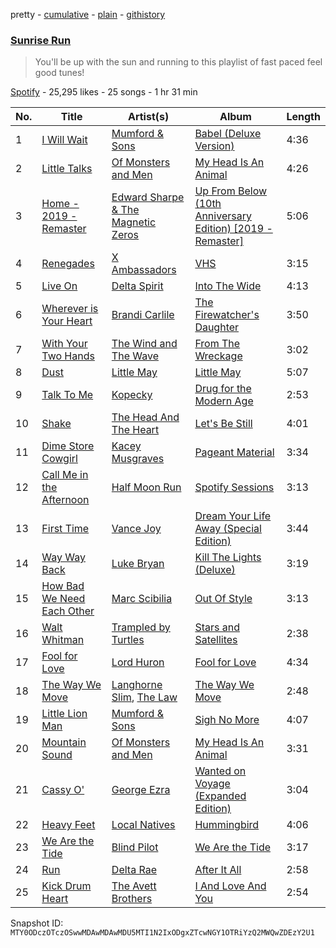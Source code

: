pretty - [cumulative](/playlists/cumulative/37i9dQZF1DXcq57wSefud5.md) - [plain](/playlists/plain/37i9dQZF1DXcq57wSefud5) - [githistory](https://github.githistory.xyz/mackorone/spotify-playlist-archive/blob/main/playlists/plain/37i9dQZF1DXcq57wSefud5)

### [Sunrise Run](https://open.spotify.com/playlist/37i9dQZF1DXcq57wSefud5)

> You'll be up with the sun and running to this playlist of fast paced feel good tunes!

[Spotify](https://open.spotify.com/user/spotify) - 25,295 likes - 25 songs - 1 hr 31 min

| No. | Title | Artist(s) | Album | Length |
|---|---|---|---|---|
| 1 | [I Will Wait](https://open.spotify.com/track/1fXiYSWmkKJfRKMegCkI11) | [Mumford & Sons](https://open.spotify.com/artist/3gd8FJtBJtkRxdfbTu19U2) | [Babel \(Deluxe Version\)](https://open.spotify.com/album/3FfuUD3Je9t9tQq80Zq41y) | 4:36 |
| 2 | [Little Talks](https://open.spotify.com/track/3a2tuvXCHbW5nuUckuHkKT) | [Of Monsters and Men](https://open.spotify.com/artist/4dwdTW1Lfiq0cM8nBAqIIz) | [My Head Is An Animal](https://open.spotify.com/album/6uD3oJCWT1gtlSCg5lDiNF) | 4:26 |
| 3 | [Home \- 2019 \- Remaster](https://open.spotify.com/track/7KWGfnsUU4Ri46TIvjpAPx) | [Edward Sharpe & The Magnetic Zeros](https://open.spotify.com/artist/7giUHu5pv6YTZgSkxxCcgh) | [Up From Below \(10th Anniversary Edition\) \[2019 \- Remaster\]](https://open.spotify.com/album/71eRIPUemoGlRpNryhlZjU) | 5:06 |
| 4 | [Renegades](https://open.spotify.com/track/0fYVliAYKHuPmECRs1pbRf) | [X Ambassadors](https://open.spotify.com/artist/3NPpFNZtSTHheNBaWC82rB) | [VHS](https://open.spotify.com/album/7A8fZ2jjiu5heq7wNCutKN) | 3:15 |
| 5 | [Live On](https://open.spotify.com/track/1zcs4HI1bvDmOJ2fIVTrdz) | [Delta Spirit](https://open.spotify.com/artist/1xVWSPiw5B0OduIC0DSu3V) | [Into The Wide](https://open.spotify.com/album/4hWx4cKcQKjq6uNGRJAnfL) | 4:13 |
| 6 | [Wherever is Your Heart](https://open.spotify.com/track/1kiWXhS6AMJOtU4DPUh0mq) | [Brandi Carlile](https://open.spotify.com/artist/2sG4zTOLvjKG1PSoOyf5Ej) | [The Firewatcher's Daughter](https://open.spotify.com/album/5ZpxRLVRkCZ2BXXW1KYbTB) | 3:50 |
| 7 | [With Your Two Hands](https://open.spotify.com/track/0l0fgtFUOrcsk2Xks5EBd3) | [The Wind and The Wave](https://open.spotify.com/artist/5GMZzcgmUwopsHBB7TyCsy) | [From The Wreckage](https://open.spotify.com/album/3IsnebH7a085bEoQKee9UX) | 3:02 |
| 8 | [Dust](https://open.spotify.com/track/7L3WVfrpwUN07jkvZg1vrP) | [Little May](https://open.spotify.com/artist/0TjAAwE04BeoSeOpJIakYH) | [Little May](https://open.spotify.com/album/15h8DXuEUUU8FKcElRPf4S) | 5:07 |
| 9 | [Talk To Me](https://open.spotify.com/track/4zVuN7gzv4pbhtJl6Krxnk) | [Kopecky](https://open.spotify.com/artist/0vRO9bFgOrDoFtLcDHV8b6) | [Drug for the Modern Age](https://open.spotify.com/album/5xSKniIeUeWnwrxfYso4MS) | 2:53 |
| 10 | [Shake](https://open.spotify.com/track/7CtViMh5EgoE8krmPPuOhi) | [The Head And The Heart](https://open.spotify.com/artist/0n94vC3S9c3mb2HyNAOcjg) | [Let's Be Still](https://open.spotify.com/album/6KE9bPdNZqkYvXebow0i42) | 4:01 |
| 11 | [Dime Store Cowgirl](https://open.spotify.com/track/43xanDcfSBWuURZCWbItzf) | [Kacey Musgraves](https://open.spotify.com/artist/70kkdajctXSbqSMJbQO424) | [Pageant Material](https://open.spotify.com/album/5xxKrpAO6Toq1KmopQ4tox) | 3:34 |
| 12 | [Call Me in the Afternoon](https://open.spotify.com/track/2BzR2zRJIcFcMCIBKAD68U) | [Half Moon Run](https://open.spotify.com/artist/3ceQN2NVlLg1hgTzljDE4n) | [Spotify Sessions](https://open.spotify.com/album/0GlqIYAIGeib66oR1pyy4F) | 3:13 |
| 13 | [First Time](https://open.spotify.com/track/6OFKVE2HZdK3n2tbTDMhn3) | [Vance Joy](https://open.spotify.com/artist/10exVja0key0uqUkk6LJRT) | [Dream Your Life Away \(Special Edition\)](https://open.spotify.com/album/5S9b8euumqMhQbMk0zzQdH) | 3:44 |
| 14 | [Way Way Back](https://open.spotify.com/track/386DfI5sZ0eJi1i6SZVqLw) | [Luke Bryan](https://open.spotify.com/artist/0BvkDsjIUla7X0k6CSWh1I) | [Kill The Lights \(Deluxe\)](https://open.spotify.com/album/0WtCqmpVN7rRGfDMSWSXBA) | 3:19 |
| 15 | [How Bad We Need Each Other](https://open.spotify.com/track/0gWcJrbC41WK5qsKowO0tz) | [Marc Scibilia](https://open.spotify.com/artist/4CHiVarfTsFhkFOk5vHS77) | [Out Of Style](https://open.spotify.com/album/2PbLPXxJ8Hh5PWVrcwgM5T) | 3:13 |
| 16 | [Walt Whitman](https://open.spotify.com/track/6nQ5z2EDrltb8MZs3HhfgL) | [Trampled by Turtles](https://open.spotify.com/artist/3GjVVVcFmUgEJEAAsbGkf4) | [Stars and Satellites](https://open.spotify.com/album/3otETa3Pe9HZon4cP9xZnB) | 2:38 |
| 17 | [Fool for Love](https://open.spotify.com/track/3g0XVm6ZTWHbtTTfKhmMo7) | [Lord Huron](https://open.spotify.com/artist/6ltzsmQQbmdoHHbLZ4ZN25) | [Fool for Love](https://open.spotify.com/album/1J4OG63lFxJ65zzwLyF3rp) | 4:34 |
| 18 | [The Way We Move](https://open.spotify.com/track/40rjypnguxfhPy4Bbv5SWc) | [Langhorne Slim](https://open.spotify.com/artist/099toTcKJoywTosZr2hHjy), [The Law](https://open.spotify.com/artist/6DK3E5dh7jJrKyAHfucWBB) | [The Way We Move](https://open.spotify.com/album/6BIZ0siUtYwDqrGSTIdxU7) | 2:48 |
| 19 | [Little Lion Man](https://open.spotify.com/track/4B4vB3oB8csotplfoQcAd6) | [Mumford & Sons](https://open.spotify.com/artist/3gd8FJtBJtkRxdfbTu19U2) | [Sigh No More](https://open.spotify.com/album/4828DYqqXoOl1bMPyh5c3S) | 4:07 |
| 20 | [Mountain Sound](https://open.spotify.com/track/60ZGteAEtPCnGE6zevgUcd) | [Of Monsters and Men](https://open.spotify.com/artist/4dwdTW1Lfiq0cM8nBAqIIz) | [My Head Is An Animal](https://open.spotify.com/album/6uD3oJCWT1gtlSCg5lDiNF) | 3:31 |
| 21 | [Cassy O'](https://open.spotify.com/track/0KlUnDYTACNGFPFIUa3eZd) | [George Ezra](https://open.spotify.com/artist/2ysnwxxNtSgbb9t1m2Ur4j) | [Wanted on Voyage \(Expanded Edition\)](https://open.spotify.com/album/6mcMKGEgukjyiR5IKElQ2E) | 3:04 |
| 22 | [Heavy Feet](https://open.spotify.com/track/0BmNElDPN8uGmJtCwPY5fH) | [Local Natives](https://open.spotify.com/artist/75dQReiBOHN37fQgWQrIAJ) | [Hummingbird](https://open.spotify.com/album/1Zmq4tEgCSyTkud2ahysrq) | 4:06 |
| 23 | [We Are the Tide](https://open.spotify.com/track/6vpATnRbTUGyMqQ9UYVMh7) | [Blind Pilot](https://open.spotify.com/artist/6qiGjRyN7TJ1GA2nXF68Hi) | [We Are the Tide](https://open.spotify.com/album/4jAXE8gSio8mc9ZFaTTQGs) | 3:17 |
| 24 | [Run](https://open.spotify.com/track/1G2y3ckwnDX4IOiemPOXEW) | [Delta Rae](https://open.spotify.com/artist/0iidQFemlPhkoHqFroz2my) | [After It All](https://open.spotify.com/album/0HvAm2vysVverWiodCEhON) | 2:58 |
| 25 | [Kick Drum Heart](https://open.spotify.com/track/0KKist1jJYO17nOqtO1sb2) | [The Avett Brothers](https://open.spotify.com/artist/196lKsA13K3keVXMDFK66q) | [I And Love And You](https://open.spotify.com/album/2PPFtYUnnqMYflIEn3b7ON) | 2:54 |

Snapshot ID: `MTY0ODczOTczOSwwMDAwMDAwMDU5MTI1N2IxODgxZTcwNGY1OTRiYzQ2MWQwZDEzY2U1`

